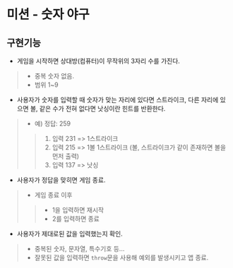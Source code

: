 # 미션 - 숫자 야구

## 구현기능
* 게임을 시작하면 상대방(컴퓨터)이 무작위의 3자리 수를 가진다.
>* 중복 숫자 없음.
>* 범위 1~9

* 사용자가 숫자를 입력할 때 숫자가 맞는 자리에 있다면 스트라이크, 다른 자리에 있으면 볼, 같은 수가 전혀 없다면 낫싱이란 힌트를 반환한다.
>* 예) 정답: 259 
>>1. 입력 231 => 1스트라이크 
>>2. 입력 215 => 1볼 1스트라이크 (볼, 스트라이크가 같이 존재하면 볼을 먼저 출력)
>>3. 입력 137 => 낫싱

* 사용자가 정답을 맞히면 게임 종료.
>* 게임 종료 이후
>>* 1을 입력하면 재시작
>>* 2를 입력하면 종료

* 사용자가 제대로된 값을 입력했는지 확인.
>* 중복된 숫자, 문자열, 특수기호 등...
>* 잘못된 값을 입력하면 ```throw```문을 사용해 예외를 발생시키고 앱 종료.